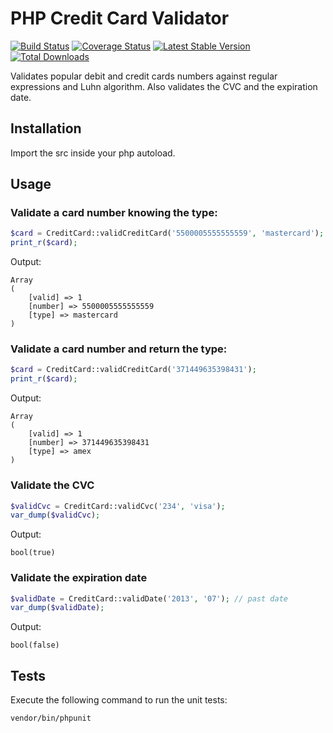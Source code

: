 # PHP Credit Card Validator

[![Build Status](https://travis-ci.org/inacho/php-credit-card-validator.svg?branch=master)](https://travis-ci.org/inacho/php-credit-card-validator) [![Coverage Status](https://coveralls.io/repos/inacho/php-credit-card-validator/badge.svg?branch=master&service=github)](https://coveralls.io/github/inacho/php-credit-card-validator?branch=master) [![Latest Stable Version](https://poser.pugx.org/inacho/php-credit-card-validator/version)](https://packagist.org/packages/inacho/php-credit-card-validator) [![Total Downloads](https://poser.pugx.org/inacho/php-credit-card-validator/downloads)](https://packagist.org/packages/inacho/php-credit-card-validator)

Validates popular debit and credit cards numbers against regular expressions and Luhn algorithm.
Also validates the CVC and the expiration date.

## Installation

Import the src inside your php autoload.

## Usage

### Validate a card number knowing the type:

```php
$card = CreditCard::validCreditCard('5500005555555559', 'mastercard');
print_r($card);
```

Output:

```
Array
(
    [valid] => 1
    [number] => 5500005555555559
    [type] => mastercard
)
```

### Validate a card number and return the type:

```php
$card = CreditCard::validCreditCard('371449635398431');
print_r($card);
```

Output:

```
Array
(
    [valid] => 1
    [number] => 371449635398431
    [type] => amex
)
```

### Validate the CVC

```php
$validCvc = CreditCard::validCvc('234', 'visa');
var_dump($validCvc);
```

Output:

```
bool(true)
```

### Validate the expiration date

```php
$validDate = CreditCard::validDate('2013', '07'); // past date
var_dump($validDate);
```

Output:

```
bool(false)
```

## Tests

Execute the following command to run the unit tests:

    vendor/bin/phpunit
